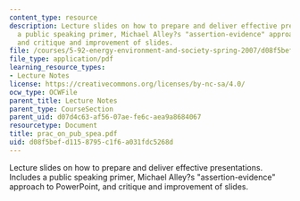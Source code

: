 ```yaml
---
content_type: resource
description: Lecture slides on how to prepare and deliver effective presentations.  Includes
  a public speaking primer, Michael Alley?s "assertion-evidence" approach to PowerPoint,
  and critique and improvement of slides.
file: /courses/5-92-energy-environment-and-society-spring-2007/d08f5befd1158795c1f6a031fdc5268d_prac_on_pub_spea.pdf
file_type: application/pdf
learning_resource_types:
- Lecture Notes
license: https://creativecommons.org/licenses/by-nc-sa/4.0/
ocw_type: OCWFile
parent_title: Lecture Notes
parent_type: CourseSection
parent_uid: d07d4c63-af56-07ae-fe6c-aea9a8684067
resourcetype: Document
title: prac_on_pub_spea.pdf
uid: d08f5bef-d115-8795-c1f6-a031fdc5268d
---
```

Lecture slides on how to prepare and deliver effective presentations.  Includes a public speaking primer, Michael Alley?s "assertion-evidence" approach to PowerPoint, and critique and improvement of slides.